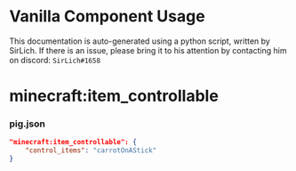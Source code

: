 # Vanilla Component Usage
This documentation is auto-generated using a python script, written by SirLich. If there is an issue, please bring it to his attention by contacting him on discord: `SirLich#1658`

# minecraft:item_controllable
### pig.json
```JSON
"minecraft:item_controllable": {
    "control_items": "carrotOnAStick"
}
```

